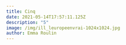 ```yaml
---
title: Cinq
date: 2021-05-14T17:57:11.125Z
description: "5"
image: /img/ill_leuropeenvrai-1024x1024.jpg
author: Emma Roulin
---
```

